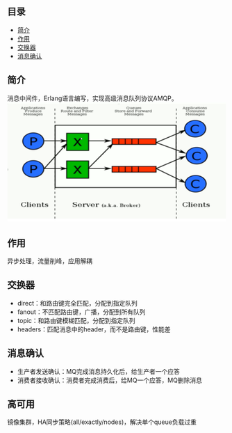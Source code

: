 ## 目录

- [简介](#简介)
- [作用](#作用)
- [交换器](#交换器)
- [消息确认](#消息确认)


## 简介

消息中间件，Erlang语言编写，实现高级消息队列协议AMQP。
![RabbitMQ](../picture/rabbitMQ/RabbitMQ.png)


## 作用

异步处理，流量削峰，应用解耦


## 交换器

* direct：和路由键完全匹配，分配到指定队列
* fanout：不匹配路由键，广播，分配到所有队列
* topic：和路由键模糊匹配，分配到指定队列
* headers：匹配消息中的header，而不是路由键，性能差


## 消息确认

* 生产者发送确认：MQ完成消息持久化后，给生产者一个应答
* 消费者接收确认：消费者完成消费后，给MQ一个应答，MQ删除消息

## 高可用

镜像集群，HA同步策略(all/exactly/nodes)，解决单个queue负载过重